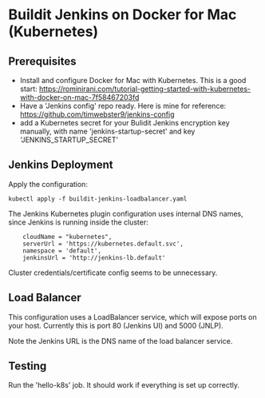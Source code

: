 # Buildit Jenkins on Docker for Mac (Kubernetes)

## Prerequisites
* Install and configure Docker for Mac with Kubernetes.  This is a good start: https://rominirani.com/tutorial-getting-started-with-kubernetes-with-docker-on-mac-7f58467203fd
* Have a 'Jenkins config' repo ready.  Here is mine for reference: https://github.com/timwebster9/jenkins-config
* add a Kubernetes secret for your Bulidit Jenkins encryption key manually, with name 'jenkins-startup-secret' and key 'JENKINS_STARTUP_SECRET'

## Jenkins Deployment
Apply the configuration:

    kubectl apply -f buildit-jenkins-loadbalancer.yaml

The Jenkins Kubernetes plugin configuration uses internal DNS names, since Jenkins is running inside the cluster:

````
    cloudName = "kubernetes",
    serverUrl = 'https://kubernetes.default.svc',
    namespace = 'default',
    jenkinsUrl = 'http://jenkins-lb.default'
````

Cluster credentials/certificate config seems to be unnecessary.

## Load Balancer
This configuration uses a LoadBalancer service, which will expose ports on your host.  Currently this is port 80 (Jenkins UI) and 5000 (JNLP).

Note the Jenkins URL is the DNS name of the load balancer service.

## Testing
Run the 'hello-k8s' job.  It should work if everything is set up correctly.